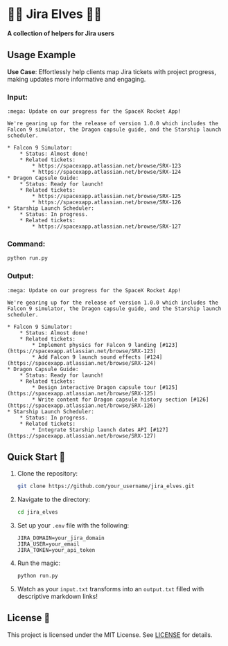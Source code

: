 # 🧝‍♂️ Jira Elves 🧝‍♀️

**A collection of helpers for Jira users**

## Usage Example

**Use Case**: Effortlessly help clients map Jira tickets with project progress, making updates more informative and engaging.

### Input:

```
:mega: Update on our progress for the SpaceX Rocket App!

We're gearing up for the release of version 1.0.0 which includes the Falcon 9 simulator, the Dragon capsule guide, and the Starship launch scheduler.

* Falcon 9 Simulator:
    * Status: Almost done!
    * Related tickets:
        * https://spacexapp.atlassian.net/browse/SRX-123
        * https://spacexapp.atlassian.net/browse/SRX-124
* Dragon Capsule Guide:
    * Status: Ready for launch!
    * Related tickets:
        * https://spacexapp.atlassian.net/browse/SRX-125
        * https://spacexapp.atlassian.net/browse/SRX-126
* Starship Launch Scheduler:
    * Status: In progress.
    * Related tickets:
        * https://spacexapp.atlassian.net/browse/SRX-127
```

### Command:

```bash
python run.py
```

### Output:

```
:mega: Update on our progress for the SpaceX Rocket App!

We're gearing up for the release of version 1.0.0 which includes the Falcon 9 simulator, the Dragon capsule guide, and the Starship launch scheduler.

* Falcon 9 Simulator:
    * Status: Almost done!
    * Related tickets:
        * Implement physics for Falcon 9 landing [#123](https://spacexapp.atlassian.net/browse/SRX-123)
        * Add Falcon 9 launch sound effects [#124](https://spacexapp.atlassian.net/browse/SRX-124)
* Dragon Capsule Guide:
    * Status: Ready for launch!
    * Related tickets:
        * Design interactive Dragon capsule tour [#125](https://spacexapp.atlassian.net/browse/SRX-125)
        * Write content for Dragon capsule history section [#126](https://spacexapp.atlassian.net/browse/SRX-126)
* Starship Launch Scheduler:
    * Status: In progress.
    * Related tickets:
        * Integrate Starship launch dates API [#127](https://spacexapp.atlassian.net/browse/SRX-127)
```

## Quick Start 🚀

1. Clone the repository:
   ```bash
   git clone https://github.com/your_username/jira_elves.git
   ```

2. Navigate to the directory:
   ```bash
   cd jira_elves
   ```

3. Set up your `.env` file with the following:
   ```
   JIRA_DOMAIN=your_jira_domain
   JIRA_USER=your_email
   JIRA_TOKEN=your_api_token
   ```

4. Run the magic:
   ```bash
   python run.py
   ```

5. Watch as your `input.txt` transforms into an `output.txt` filled with descriptive markdown links!

## License 📜

This project is licensed under the MIT License. See [LICENSE](LICENSE.txt) for details.
